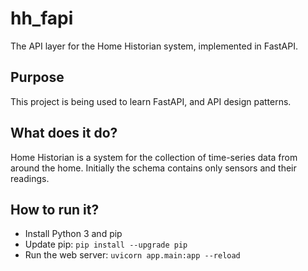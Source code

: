 # hh_fapi

The API layer for the Home Historian system, implemented in FastAPI. 

## Purpose
This project is being used to learn FastAPI, and API design patterns.

## What does it do?
Home Historian is a system for the collection of time-series data from around the home.  Initially the schema contains only sensors and their readings.

## How to run it?
* Install Python 3 and pip
* Update pip: `pip install --upgrade pip`
* Run the web server: `uvicorn app.main:app --reload`
